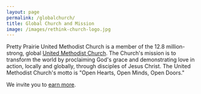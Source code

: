 ```yaml
---
layout: page
permalink: /globalchurch/
title: Global Church and Mission
image: /images/rethink-church-logo.jpg
---
```

Pretty Prairie United Methodist Church is a member of the 12.8 million-strong, global <a href="http://www.umc.org" target="_blank">United Methodist Church</a>. The Church's mission is to transform the world by proclaiming God's grace and demonstrating love in action, locally and globally, through disciples of Jesus Christ. The United Methodist Church's motto is "Open Hearts, Open Minds, Open Doors."

We invite you to <a href="http://www.umc.org/what-we-believe" target="_blank">earn more</a>.


